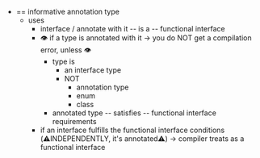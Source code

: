 * == informative annotation type 
  * uses
    * interface / annotate with it -- is a -- functional interface
    * 👁️ if a type is annotated with it -> you do NOT get a compilation error, unless 👁️
      * type is
        * an interface type
        * NOT 
          * annotation type
          * enum
          * class
      * annotated type -- satisfies -- functional interface requirements
    * if an interface fulfills the functional interface conditions (⚠️INDEPENDENTLY, it's annotated⚠️) -> compiler treats as a functional interface